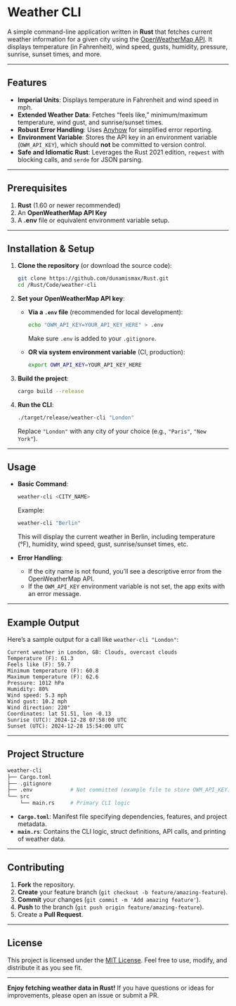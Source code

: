 # Weather CLI

A simple command-line application written in **Rust** that fetches current weather information for a given city using the [OpenWeatherMap API](https://openweathermap.org/api). It displays temperature (in Fahrenheit), wind speed, gusts, humidity, pressure, sunrise, sunset times, and more.

---

## Features

- **Imperial Units**: Displays temperature in Fahrenheit and wind speed in mph.
- **Extended Weather Data**: Fetches “feels like,” minimum/maximum temperature, wind gust, and sunrise/sunset times.
- **Robust Error Handling**: Uses [Anyhow](https://crates.io/crates/anyhow) for simplified error reporting.
- **Environment Variable**: Stores the API key in an environment variable (`OWM_API_KEY`), which should **not** be committed to version control.
- **Safe and Idiomatic Rust**: Leverages the Rust 2021 edition, `reqwest` with blocking calls, and `serde` for JSON parsing.

---

## Prerequisites

1. **Rust** (1.60 or newer recommended)
2. An **OpenWeatherMap API Key**
3. A **.env** file or equivalent environment variable setup.

---

## Installation & Setup

1. **Clone the repository** (or download the source code):

   ```bash
   git clone https://github.com/dunamismax/Rust.git
   cd /Rust/Code/weather-cli
   ```

2. **Set your OpenWeatherMap API key**:

   - **Via a `.env` file** (recommended for local development):

     ```bash
     echo "OWM_API_KEY=YOUR_API_KEY_HERE" > .env
     ```

     Make sure `.env` is added to your `.gitignore`.
   - **OR via system environment variable** (CI, production):

     ```bash
     export OWM_API_KEY=YOUR_API_KEY_HERE
     ```

3. **Build the project**:

   ```bash
   cargo build --release
   ```

4. **Run the CLI**:

   ```bash
   ./target/release/weather-cli "London"
   ```

   Replace `"London"` with any city of your choice (e.g., `"Paris"`, `"New York"`).

---

## Usage

- **Basic Command**:

  ```bash
  weather-cli <CITY_NAME>
  ```

  Example:

  ```bash
  weather-cli "Berlin"
  ```

  This will display the current weather in Berlin, including temperature (°F), humidity, wind speed, gust, sunrise/sunset times, etc.

- **Error Handling**:
    - If the city name is not found, you’ll see a descriptive error from the OpenWeatherMap API.
    - If the `OWM_API_KEY` environment variable is not set, the app exits with an error message.

---

## Example Output

Here’s a sample output for a call like `weather-cli "London"`:

```plaintext
Current weather in London, GB: Clouds, overcast clouds
Temperature (F): 61.3
Feels like (F): 59.7
Minimum temperature (F): 60.8
Maximum temperature (F): 62.6
Pressure: 1012 hPa
Humidity: 80%
Wind speed: 5.3 mph
Wind gust: 10.2 mph
Wind direction: 220°
Coordinates: lat 51.51, lon -0.13
Sunrise (UTC): 2024-12-28 07:58:00 UTC
Sunset (UTC): 2024-12-28 15:54:00 UTC
```

---

## Project Structure

```bash
weather-cli
├── Cargo.toml
├── .gitignore
├── .env            # Not committed (example file to store OWM_API_KEY)
└── src
    └── main.rs     # Primary CLI logic
```

- **`Cargo.toml`**: Manifest file specifying dependencies, features, and project metadata.
- **`main.rs`**: Contains the CLI logic, struct definitions, API calls, and printing of weather data.

---

## Contributing

1. **Fork** the repository.
2. **Create** your feature branch (`git checkout -b feature/amazing-feature`).
3. **Commit** your changes (`git commit -m 'Add amazing feature'`).
4. **Push** to the branch (`git push origin feature/amazing-feature`).
5. Create a **Pull Request**.

---

## License

This project is licensed under the [MIT License](LICENSE). Feel free to use, modify, and distribute it as you see fit.

---

**Enjoy fetching weather data in Rust!** If you have questions or ideas for improvements, please open an issue or submit a PR.
